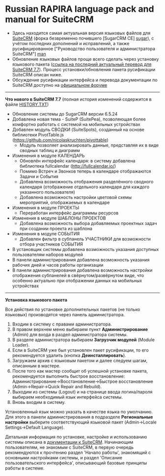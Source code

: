 Russian RAPIRA language pack and manual for SuiteCRM
=========================================

+ Здесь находится самая актуальная версия языковых файлов для [SuiteCRM][suitecrm] (форка безвременно почившего [SugarCRM CE] [sugar]), с учётом последних дополнений и исправлений, а также русифицированное ["Руководство пользователя и администратора SuiteCRM"] [man]
+ Обновление языковых файлов проще всего сделать через установку языкового пакета ([ссылка на последний актуальный перевод для SuiteCRM 7.7][langpack]). Процесс установки/обновления пакета русификации SuiteCRM описан ниже.
+ Обсуждение русификации интерфейса и перевода документации по SuiteCRM доступно на [официальном форуме][forum]

------------------------------------------------

<b>Что нового в SuiteCRM 7.7</b>    (полная история изменений содержится в файле [HISTORY.TXT][history])

+ Обновление системы до SugarCRM версии 6.5.24
+ Добавлена новая тема - SuiteP (SuitePea), позволяющая более комфортно работать с системой на мобильных устройствах
+ Добавлен модуль СВОДКИ (SuiteSpots), созданный на основе библиотеки PivotTable.js (https://github.com/nicolaskruchten/pivottable)
	- Модуль позволяет анализировать данные, представляя их в виде сводных таблиц и диаграмм
+ Изменения в модуле КАЛЕНДАРЬ
	- Обновлён интерфейс календаря: в систему добавлена библиотека fullcalendar (http://fullcalendar.io/)
	- Помимо Встреч и Звонков теперь в календаре отображаются Задачи и События
	- Добавлена возможность отображения разделённого сводного календаря (отображение отдельного календаря для каждого указанного пользователя)
	- Добавлена возможность настройки цветовой схемы мероприятий, отображаемых в календаре
+ Изменения в модуле ПРОЕКТЫ
	- Переработан интерфейс диаграммы ресурсов
+ Изменения в модуле ШАБЛОНЫ ПРОЕКТОВ
	- Добавлена возможность выбора добавляемых проектных задач при создании проекта из шаблона
+ Изменения в модуле СОБЫТИЯ
	- Добавлен фильтр в субпанель УЧАСТНИКИ для возможности отбора участников СОБЫТИЯ
+ В установщик системы добавлена возможность указания доступных пользователям наборов модулей
+ В панели администрирования добавлена возможность указания рабочих дней и часов работы организации
+ В панели администрирования добавлена возможность настройки отображения субпанелей в свёрнутом/развёрнутом виде, что особенно актуально при отображении данных на мобильных устройствах

------------------------------------------------

<b>Установка языкового пакета</b>

Все действия по установке дополнительных пакетов (не только языковых) производятся через панель администратора.

1. Входим в систему с правами администратора.
2. В правом верхнем меню выбираем пункт <b>Администрирование</b> (Admin) для входа в раздел администратора системы.
3. В разделе администратора выбираем <b>Загрузчик модулей</b> (Module Loader).
4. Если в SuiteCRM уже был установлен пакет русификации, то его рекомендуется удалить (кнопка  <b>Деинсталлировать</b>).
5. Загружаем архив с языковым пакетом и далее следуем шагам, описанным в мастере.
6. После того как мастер сообщит об успешной установке пакета, рекомендуется выполнить быстрое восстановление: Администрирование->Восстановление->Быстрое восстановление (Admin->Repair->Quick Repair and Rebuild).
7. Выходим из системы (Logout) и на странице ввода логина/пароля выбираем необходимый язык интерфейса системы.
8. Вновь входим в систему.

Установленный язык можно указать в качестве языка по умолчанию. Для этого в панели администрирования в подразделе <b>Региональные настройки</b> выберите соответствующий языковой пакет (Admin->Locale Settings->Default Language).

Детальная информация по установке, настройке и использованию системы описана в [документации к SuiteCRM][man].
Начинающим пользователям, не знакомым с SuiteCRM, в первую очередь рекомендуются к прочтению раздел 'Начало работы', знакомящий с основными настройками системы, и раздел 'Описание пользовательского интерфейса', описывающий базовые принципы работы в системе. 

[langpack]: https://github.com/likhobory/SuiteCRM7RU/blob/ver.7.7/rapira-suite_pack_russian-7.7.zip?raw=true
[suitecrm]: https://github.com/salesagility/SuiteCRM
[man]: https://github.com/likhobory/SuiteCRM7RU/blob/master/DOCS/Russian_Rapira_Application_Guide_for_SuiteCRM_7.6.pdf?raw=true
[forum]: https://suitecrm.com/forum/international-language-support/59
[sugar]: https://ru.wikipedia.org/wiki/SugarCRM
[history]: https://github.com/likhobory/SuiteCRM7RU/blob/master/HISTORY.TXT


